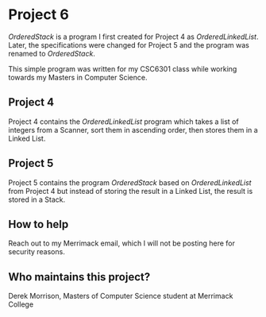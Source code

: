 # Project 6

*OrderedStack* is a program I first created for Project 4 as *OrderedLinkedList*.  Later, the specifications were changed for Project 5 and the program was renamed to *OrderedStack*.

This simple program was written for my CSC6301 class while working towards my Masters in Computer Science.

## Project 4

Project 4 contains the *OrderedLinkedList* program which takes a list of integers from a Scanner, sort them in ascending order, then stores them in a Linked List.

## Project 5

Project 5 contains the program *OrderedStack* based on *OrderedLinkedList* from Project 4 but instead of storing the result in a Linked List, the result is stored in a Stack.

## How to help

Reach out to my Merrimack email, which I will not be posting here for security reasons.

## Who maintains this project?

Derek Morrison, Masters of Computer Science student at Merrimack College
